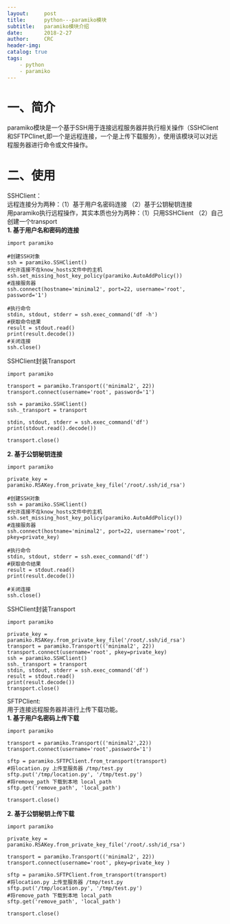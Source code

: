 ```yaml
---
layout:     post
title:      python---paramiko模块
subtitle:   paramiko模块介绍
date:       2018-2-27
author:     CRC
header-img: 
catalog: true
tags:
    - python 
    - paramiko
---
```


# 一、简介
paramiko模块是一个基于SSH用于连接远程服务器并执行相关操作（SSHClient和SFTPClinet,即一个是远程连接，一个是上传下载服务），使用该模块可以对远程服务器进行命令或文件操作。

# 二、使用
SSHClient：  
远程连接分为两种：（1）基于用户名密码连接 （2）基于公钥秘钥连接  
用paramiko执行远程操作，其实本质也分为两种：（1）只用SSHClient （2）自己创建一个transport  
**1. 基于用户名和密码的连接**

```
import paramiko

#创建SSH对象
ssh = paramiko.SSHClient()  
#允许连接不在know_hosts文件中的主机
ssh.set_missing_host_key_policy(paramiko.AutoAddPolicy())   
#连接服务器  
ssh.connect(hostname='minimal2', port=22, username='root', password='1')

#执行命令
stdin, stdout, stderr = ssh.exec_command('df -h')   
#获取命令结果
result = stdout.read()
print(result.decode())  
#关闭连接
ssh.close()
```

SSHClient封装Transport

```
import paramiko
 
transport = paramiko.Transport(('minimal2', 22))
transport.connect(username='root', password='1')
 
ssh = paramiko.SSHClient()
ssh._transport = transport
 
stdin, stdout, stderr = ssh.exec_command('df')
print(stdout.read().decode())
 
transport.close()

```

**2. 基于公钥秘钥连接** 

```
import paramiko
 
private_key = paramiko.RSAKey.from_private_key_file('/root/.ssh/id_rsa')
 
#创建SSH对象
ssh = paramiko.SSHClient()
#允许连接不在know_hosts文件中的主机
ssh.set_missing_host_key_policy(paramiko.AutoAddPolicy())
#连接服务器
ssh.connect(hostname='minimal2', port=22, username='root', pkey=private_key)
 
#执行命令
stdin, stdout, stderr = ssh.exec_command('df')
#获取命令结果
result = stdout.read()
print(result.decode())
 
#关闭连接
ssh.close()

```

SSHClient封装Transport  

```
import paramiko
 
private_key = paramiko.RSAKey.from_private_key_file('/root/.ssh/id_rsa')
transport = paramiko.Transport(('minimal2', 22))
transport.connect(username='root', pkey=private_key)
ssh = paramiko.SSHClient()
ssh._transport = transport
stdin, stdout, stderr = ssh.exec_command('df')
result = stdout.read()
print(result.decode())
transport.close()

```

SFTPClient:  
用于连接远程服务器并进行上传下载功能。  
**1. 基于用户名密码上传下载**  

```
import paramiko
 
transport = paramiko.Transport(('minimal2',22))
transport.connect(username='root',password='1')
 
sftp = paramiko.SFTPClient.from_transport(transport)
#将location.py 上传至服务器 /tmp/test.py
sftp.put('/tmp/location.py', '/tmp/test.py')
#将remove_path 下载到本地 local_path
sftp.get('remove_path', 'local_path')
 
transport.close()
```

**2. 基于公钥秘钥上传下载**  

```
import paramiko
 
private_key = paramiko.RSAKey.from_private_key_file('/root/.ssh/id_rsa')
 
transport = paramiko.Transport(('minimal2', 22))
transport.connect(username='root', pkey=private_key )
 
sftp = paramiko.SFTPClient.from_transport(transport)
#将location.py 上传至服务器 /tmp/test.py
sftp.put('/tmp/location.py', '/tmp/test.py')
#将remove_path 下载到本地 local_path
sftp.get('remove_path', 'local_path')
 
transport.close()
```
